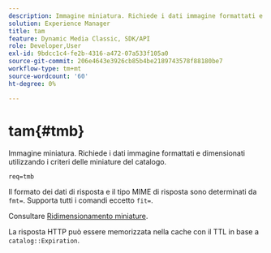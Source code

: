```yaml
---
description: Immagine miniatura. Richiede i dati immagine formattati e dimensionati utilizzando i criteri delle miniature del catalogo.
solution: Experience Manager
title: tam
feature: Dynamic Media Classic, SDK/API
role: Developer,User
exl-id: 9bdcc1c4-fe2b-4316-a472-07a533f105a0
source-git-commit: 206e4643e3926cb85b4be2189743578f88180be7
workflow-type: tm+mt
source-wordcount: '60'
ht-degree: 0%

---
```


# tam{#tmb}

Immagine miniatura. Richiede i dati immagine formattati e dimensionati utilizzando i criteri delle miniature del catalogo.

`req=tmb`

Il formato dei dati di risposta e il tipo MIME di risposta sono determinati da `fmt=`. Supporta tutti i comandi eccetto `fit=`.

Consultare [Ridimensionamento miniature](../../../../../../is-api/http-ref/image-serving-api-ref/c-http-protocol-reference/c-notes-on-server-behavior/r-thumbnail-scaling.md#reference-0f71817f721d4913b34816758d69b07f).

La risposta HTTP può essere memorizzata nella cache con il TTL in base a `catalog::Expiration`.
